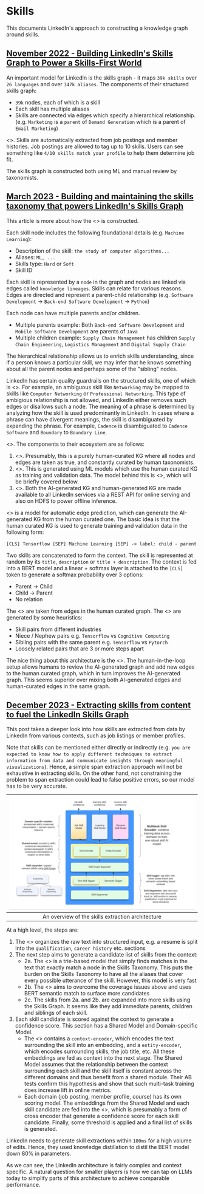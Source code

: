 # Skills

This documents LinkedIn's approach to constructing a knowledge graph around skills.

## [November 2022 - Building LinkedIn's Skills Graph to Power a Skills-First World](https://www.linkedin.com/blog/engineering/skills-graph/building-linkedin-s-skills-graph-to-power-a-skills-first-world)

An important model for LinkedIn is the skills graph - it maps `39k skills` over `26 languages` and over `347k aliases`. The components of their structured skills graph:
- `39k` nodes, each of which is a skill
- Each skill has multiple aliases
- Skills are connected via edges which specify a hierarchical relationship. (e.g. `Marketing` is a `parent` of `Demand Generation` which is a parent of `Email Marketing`)

<<Skills Usage>>. Skills are automatically extracted from job postings and member histories. Job postings are allowed to tag up to 10 skills. Users can see something like `4/10 skills match your profile` to help them determine job fit.

The skills graph is constructed both using ML and manual review by taxonomists.

## [March 2023 - Building and maintaining the skills taxonomy that powers LinkedIn's Skills Graph](https://www.linkedin.com/blog/engineering/data/building-maintaining-the-skills-taxonomy-that-powers-linkedins-skills-graph)

This article is more about how the <<Skills Graph>> is constructed.

Each skill node includes the following foundational details (e.g. `Machine Learning`):
- Description of the skill: `the study of computer algorithms...`
- Aliases: `ML, ...`
- Skills type: `Hard` or `Soft`
- Skill ID

Each skill is represented by a `node` in the graph and nodes are linked via edges called `knowledge lineages`. Skills can relate for various reasons. Edges are directed and represent a parent-child relationship (e.g. `Software Development` -> `Back-end Software Development` -> `Python`)

Each node can have multiple parents and/or children. 
- Multiple parents example: Both `Back-end Software Development` and `Mobile Software Development` are parents of `Java`
- Multiple children example: `Supply Chain Management` has children `Supply Chain Engineering`, `Logistics Management` and `Digital Supply Chain`

The hierarchical relationship allows us to enrich skills understanding, since if a person knows a particular skill, we may infer that he knows something about all the parent nodes and perhaps some of the "sibling" nodes.

LinkedIn has certain quality guardrails on the structured skills, one of which is <<discouraging ambiguity>>. For example, an ambiguous skill like `Networking` may be mapped to skills like `Computer Networking` or `Professional Networking`. This type of ambigious relationship is not allowed, and LinkedIn either removes such edges or disallows such a node. The meaning of a phrase is determined by analyzing how the skill is used predominantly in LinkedIn. In cases where a phrase can have divergent meanings, the skill is disambiguated by expanding the phrase. For example, `Cadence` is disambiguated to `Cadence Software` and `Boundary` to `Boundary Line`.

<<Architecture>>. The components to their ecosystem are as follows:
1. <<Human Curated KG>>. Presumably, this is a purely human-curated KG where all nodes and edges are taken as true, and constantly curated by human taxonomists.
2. <<AI-generated KG>>. This is generated using ML models which use the human curated KG as training and validation data. The model behind this is <<KGBERT>>, which will be briefly covered below.
3. <<Serving>>. Both the AI-generated KG and human-generated KG are made available to all LinkedIn services via a REST API for online serving and also on HDFS to power offline inference.

<<KGBERT>> is a model for automatic edge prediction, which can generate the AI-generated KG from the human curated one. The basic idea is that the human curated KG is used to generate training and validation data in the following form:

```
[CLS] Tensorflow [SEP] Machine Learning [SEP] -> label: child - parent
```

Two skills are concatenated to form the context. The skill is represented at random by its `title`, `description` or `title + description`. The context is fed into a BERT model and a linear + softmax layer is attached to the `[CLS]` token to generate a softmax probability over 3 options:
- Parent -> Child
- Child -> Parent
- No relation

The <<positive labels>> are taken from edges in the human curated graph. The <<negative labels>> are generated by some heuristics:
- Skill pairs from different industries
- Niece / Nephew pairs e.g. `Tensorflow` vs `Cognitive Computing`
- Sibling pairs with the same parent e.g. `Tensorflow` vs `Pytorch`
- Loosely related pairs that are 3 or more steps apart

The nice thing about this architecture is the <<clean separation of the human curated graph from the AI-generated one>>. The human-in-the-loop setup allows humans to review the AI-generated graph and add new edges to the human curated graph, which in turn improves the AI-generated graph. This seems superior over mixing both AI-generated edges and human-curated edges in the same graph.

## [December 2023 - Extracting skills from content to fuel the LinkedIn Skills Graph](https://www.linkedin.com/blog/engineering/skills-graph/extracting-skills-from-content)

This post takes a deeper look into how skills are extracted from data by LinkedIn from various contexts, such as job listings or member profiles.

Note that skills can be mentioned either directly or indirectly (e.g. `you are expected to know how to apply different techniques to extract information from data and communicate insights through meaningful visualizations`). Hence, a simple span extraction approach will not be exhaustive in extracting skills. On the other hand, not constraining the problem to span extraction could lead to false positive errors, so our model has to be very accurate.

| ![LinkedIn Skills Extraction](../images/linkedin/skill_extraction_overview.png) |
| :--: |
| An overview of the skills extraction architecture |

At a high level, the steps are:
1. The <<Skill Segmenter>> organizes the raw text into structured input, e.g. a resume is split into the `qualification`, `career history` etc. sections
2. The next step aims to generate a candidate list of skills from the context:
    - 2a. The <<Text Skill Tagger>> is a trie-based model that simply finds matches in the text that exactly match a node in the Skills Taxonomy. This puts the burden on the Skills Taxonomy to have all the aliases that cover every possible utterance of the skill. However, this model is very fast
    - 2b. The <<Semantic Tagger>> aims to overcome the coverage issues above and uses BERT semantic match to surface more candidates
    - 2c. The skills from 2a. and 2b. are expanded into more skills using the Skills Graph. It seems like they add immediate parents, children and siblings of each skill.
3. Each skill candidate is scored against the context to generate a confidence score. This section has a Shared Model and Domain-specific Model. 
    - The <<Shared Model>> contains a `context-encoder`, which encodes the text surrounding the skill into an embedding, and a `entity-encoder`, which encodes surrounding skills, the job title, etc. All these embeddings are fed as context into the next stage. The Shared Model assumes that the relationship between the context surrounding each skill and the skill itself is constant across the different domains and thus benefit from a shared module. Their AB tests confirm this hypothesis and show that such multi-task training does increase lift in online metrics.
    - Each domain (job posting, member profile, course) has its own scoring model. The embeddings from the Shared Model and each skill candidate are fed into the <<Domain-specific Model>>, which is presumably a form of cross encoder that generate a confidence score for each skill candidate. Finally, some threshold is applied and a final list of skills is generated.

LinkedIn needs to generate skill extractions within `100ms` for a high volume of edits. Hence, they used knowledge distillation to distil the BERT model down 80% in parameters.  

As we can see, the LinkedIn architecture is fairly complex and context specific. A natural question for smaller players is how we can tap on LLMs today to simplify parts of this architecture to achieve comparable performance.

